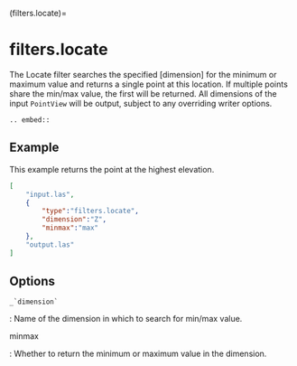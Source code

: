 (filters.locate)=

# filters.locate

The Locate filter searches the specified [dimension] for the minimum or
maximum value and returns a single point at this location. If multiple points
share the min/max value, the first will be returned. All dimensions of the
input `PointView` will be output, subject to any overriding writer options.

```{eval-rst}
.. embed::
```

## Example

This example returns the point at the highest elevation.

```json
[
    "input.las",
    {
        "type":"filters.locate",
        "dimension":"Z",
        "minmax":"max"
    },
    "output.las"
]
```

## Options

`` _`dimension` ``

: Name of the dimension in which to search for min/max value.

minmax

: Whether to return the minimum or maximum value in the dimension.

```{include} filter_opts.md
```

